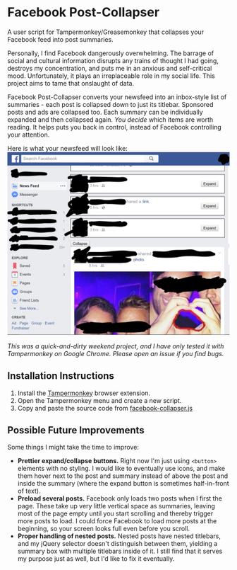 # Facebook Post-Collapser
A user script for Tampermonkey/Greasemonkey that collapses your Facebook feed into post summaries.

Personally, I find Facebook dangerously overwhelming. The barrage of social and cultural information disrupts any trains of thought I had going, destroys my concentration, and puts me in an anxious and self-critical mood. Unfortunately, it plays an irreplaceable role in my social life. This project aims to tame that onslaught of data.

Facebook Post-Collapser converts your newsfeed into an inbox-style list of summaries - each post is collapsed down to just its titlebar. Sponsored posts and ads are collapsed too. Each summary can be individually expanded and then collapsed again. _You decide_ which items are worth reading. It helps puts you back in control, instead of Facebook controlling your attention.

Here is what your newsfeed will look like:
![Facebook Post-Collapser Screenshot](/Screenshot.jpg)

_This was a quick-and-dirty weekend project, and I have only tested it with Tampermonkey on Google Chrome. Please open an issue if you find bugs._

## Installation Instructions

1. Install the [Tampermonkey](https://tampermonkey.net/) browser extension.
2. Open the Tampermonkey menu and create a new script.
3. Copy and paste the source code from [facebook-collapser.js](/facebook-collapser.js)

## Possible Future Improvements

Some things I might take the time to improve:
- **Prettier expand/collapse buttons.** Right now I'm just using `<button>` elements with no styling. I would like to eventually use icons, and make them hover next to the post and summary instead of above the post and inside the summary (where the expand button is sometimes half-in-front of text).
- **Preload several posts.** Facebook only loads two posts when I first the page. These take up very little vertical space as summaries, leaving most of the page empty until you start scrolling and thereby trigger more posts to load. I could force Facebook to load more posts at the beginning, so your screen looks full even before you scroll.
- **Proper handling of nested posts.** Nested posts have nested titlebars, and my jQuery selector doesn't distinguish between them, yielding a summary box with multiple titlebars inside of it. I still find that it serves my purpose just as well, but I'd like to fix it eventually.
